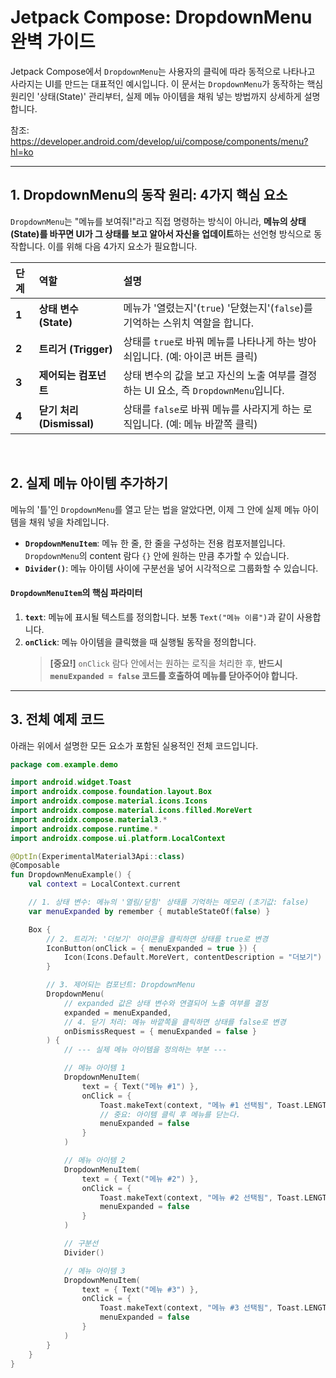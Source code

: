 
# Jetpack Compose: DropdownMenu 완벽 가이드

Jetpack Compose에서 `DropdownMenu`는 사용자의 클릭에 따라 동적으로 나타나고 사라지는 UI를 만드는 대표적인 예시입니다. 이 문서는 `DropdownMenu`가 동작하는 핵심 원리인 '상태(State)' 관리부터, 실제 메뉴 아이템을 채워 넣는 방법까지 상세하게 설명합니다.

참조: https://developer.android.com/develop/ui/compose/components/menu?hl=ko

---

## 1. DropdownMenu의 동작 원리: 4가지 핵심 요소

`DropdownMenu`는 "메뉴를 보여줘!"라고 직접 명령하는 방식이 아니라, **메뉴의 상태(State)를 바꾸면 UI가 그 상태를 보고 알아서 자신을 업데이트**하는 선언형 방식으로 동작합니다. 이를 위해 다음 4가지 요소가 필요합니다.

| 단계 | 역할 | 설명 |
| :--- | :--- | :--- |
| **1** | **상태 변수 (State)** | 메뉴가 '열렸는지'(`true`) '닫혔는지'(`false`)를 기억하는 스위치 역할을 합니다. |
| **2** | **트리거 (Trigger)** | 상태를 `true`로 바꿔 메뉴를 나타나게 하는 방아쇠입니다. (예: 아이콘 버튼 클릭) |
| **3** | **제어되는 컴포넌트** | 상태 변수의 값을 보고 자신의 노출 여부를 결정하는 UI 요소, 즉 `DropdownMenu`입니다. |
| **4** | **닫기 처리 (Dismissal)** | 상태를 `false`로 바꿔 메뉴를 사라지게 하는 로직입니다. (예: 메뉴 바깥쪽 클릭) |

<br>

## 2. 실제 메뉴 아이템 추가하기

메뉴의 '틀'인 `DropdownMenu`를 열고 닫는 법을 알았다면, 이제 그 안에 실제 메뉴 아이템을 채워 넣을 차례입니다.

- **`DropdownMenuItem`**: 메뉴 한 줄, 한 줄을 구성하는 전용 컴포저블입니다. `DropdownMenu`의 content 람다 `{}` 안에 원하는 만큼 추가할 수 있습니다.
- **`Divider()`**: 메뉴 아이템 사이에 구분선을 넣어 시각적으로 그룹화할 수 있습니다.

#### `DropdownMenuItem`의 핵심 파라미터

1.  **`text`**: 메뉴에 표시될 텍스트를 정의합니다. 보통 `Text("메뉴 이름")`과 같이 사용합니다.
2.  **`onClick`**: 메뉴 아이템을 클릭했을 때 실행될 동작을 정의합니다.
    > **[중요!]** `onClick` 람다 안에서는 원하는 로직을 처리한 후, **반드시 `menuExpanded = false` 코드를 호출하여 메뉴를 닫아주어야 합니다.**

---

## 3. 전체 예제 코드

아래는 위에서 설명한 모든 요소가 포함된 실용적인 전체 코드입니다.

```kotlin
package com.example.demo

import android.widget.Toast
import androidx.compose.foundation.layout.Box
import androidx.compose.material.icons.Icons
import androidx.compose.material.icons.filled.MoreVert
import androidx.compose.material3.*
import androidx.compose.runtime.*
import androidx.compose.ui.platform.LocalContext

@OptIn(ExperimentalMaterial3Api::class)
@Composable
fun DropdownMenuExample() {
    val context = LocalContext.current

    // 1. 상태 변수: 메뉴의 '열림/닫힘' 상태를 기억하는 메모리 (초기값: false)
    var menuExpanded by remember { mutableStateOf(false) }

    Box {
        // 2. 트리거: '더보기' 아이콘을 클릭하면 상태를 true로 변경
        IconButton(onClick = { menuExpanded = true }) {
            Icon(Icons.Default.MoreVert, contentDescription = "더보기")
        }

        // 3. 제어되는 컴포넌트: DropdownMenu
        DropdownMenu(
            // expanded 값은 상태 변수와 연결되어 노출 여부를 결정
            expanded = menuExpanded,
            // 4. 닫기 처리: 메뉴 바깥쪽을 클릭하면 상태를 false로 변경
            onDismissRequest = { menuExpanded = false }
        ) {
            // --- 실제 메뉴 아이템을 정의하는 부분 ---

            // 메뉴 아이템 1
            DropdownMenuItem(
                text = { Text("메뉴 #1") },
                onClick = {
                    Toast.makeText(context, "메뉴 #1 선택됨", Toast.LENGTH_SHORT).show()
                    // 중요: 아이템 클릭 후 메뉴를 닫는다.
                    menuExpanded = false
                }
            )

            // 메뉴 아이템 2
            DropdownMenuItem(
                text = { Text("메뉴 #2") },
                onClick = {
                    Toast.makeText(context, "메뉴 #2 선택됨", Toast.LENGTH_SHORT).show()
                    menuExpanded = false
                }
            )

            // 구분선
            Divider()

            // 메뉴 아이템 3
            DropdownMenuItem(
                text = { Text("메뉴 #3") },
                onClick = {
                    Toast.makeText(context, "메뉴 #3 선택됨", Toast.LENGTH_SHORT).show()
                    menuExpanded = false
                }
            )
        }
    }
}
```
